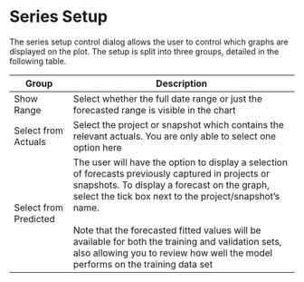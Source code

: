 # Series Setup


The series setup control dialog allows the user to control which graphs are displayed on the plot.  The setup is split into three groups, detailed in the following table.


| Group                                                                                                                                                                                | Description                                                                                                                                                                                                   |
|--------------------------------------------------------------------------------------------------------------------------------------------------------------------------------------|---------------------------------------------------------------------------------------------------------------------------------------------------------------------------------------------------------------|
| Show Range                                                                                                                                                                           | Select whether the full date range or just the forecasted range is visible in the chart                                                                                                                       |
| Select from Actuals                                                                                                                                                                  | Select the project or snapshot which contains the relevant actuals.  You are only able to select one option here                                                                                              |
| Select from Predicted                                                                                                                                                                | The user will have the option to display a selection of forecasts previously captured in projects or snapshots.  To display a forecast on the graph, select the tick box next to the project/snapshot’s name. <br/><br/>  Note that the forecasted fitted values will be available for both the training and validation sets, also allowing you to review how well the model performs on the training data set |

